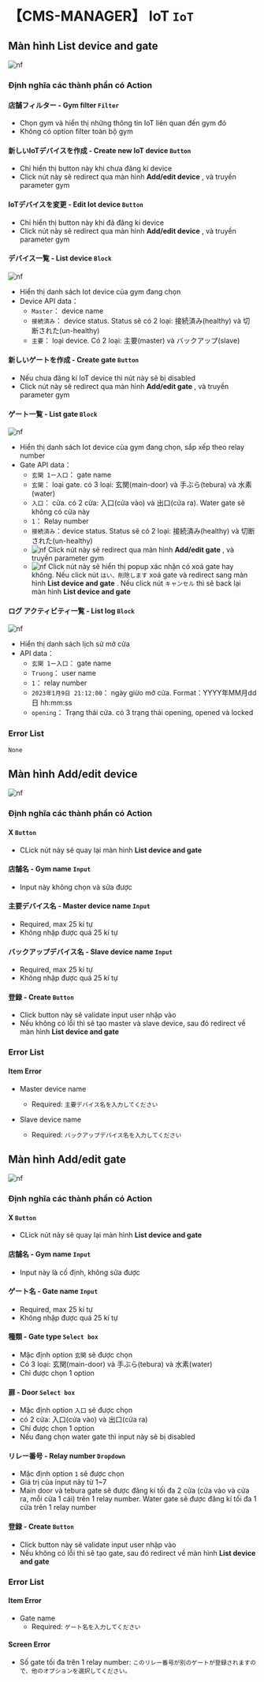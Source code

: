 # 【CMS-MANAGER】 **IoT** `IoT`

## Màn hình **List device and gate**

![nf](image/jp/cms/307/list-device-and-gate.png)

### Định nghĩa các thành phần có Action

#### 店舗フィルター - Gym filter `Filter`

- Chọn gym và hiển thị những thông tin IoT liên quan đến gym đó
- Không có option filter toàn bộ gym

#### 新しいIoTデバイスを作成 - Create new IoT device `Button`

- Chỉ hiển thị button này khi chưa đăng kí device
- Click nút này sẽ redirect qua màn hình  **Add/edit device** , và truyền parameter gym 

#### IoTデバイスを変更 - Edit Iot device `Button`

- Chỉ hiển thị button này khi đã đăng kí device
- Click nút này sẽ redirect qua màn hình  **Add/edit device** , và truyền parameter gym 

#### デバイス一覧 - List device `Block`

![nf](image/jp/cms/307/list-device.png)

- Hiển thị danh sách Iot device của gym đang chọn
- Device API data：
    - `Master`： device name
    - `接続済み`： device status. Status sẽ có 2 loại:  接続済み(healthy) và 切断された(un-healthy)
    - `主要`： loại device. Có 2 loại: 主要(master) và バックアップ(slave)

#### 新しいゲートを作成 - Create gate `Button`

- Nếu chưa đăng kí IoT device thì nút này sẽ bị disabled
- Click nút này sẽ redirect qua màn hình  **Add/edit gate** , và truyền parameter gym

#### ゲート一覧 - List gate `Block`

![nf](image/jp/cms/307/list-gate.png)

- Hiển thị danh sách Iot device của gym đang chọn, sắp xếp theo relay number
- Gate API data：
    - `玄関 1ー入口`： gate name
    - `玄関`： loại gate. có 3 loại:  玄関(main-door) và 手ぶら(tebura) và 水素(water)
    - `入口`： cửa. có 2 cửa:  入口(cửa vào) và 出口(cửa ra). Water gate sẽ không có cửa này
    - `1`： Relay number
    - `接続済み`：device status. Status sẽ có 2 loại:  接続済み(healthy) và 切断された(un-healthy)
    - ![nf](image/jp/cms/307/edit-icon.png) Click nút này sẽ redirect qua màn hình  **Add/edit gate** , và truyền parameter gym
    - ![nf](image/jp/cms/307/delete-icon.png) Click nút này sẽ hiển thị popup xác nhận có xoá gate hay không.  Nếu click nút `はい、削除します` xoá gate và redirect sang màn hình  **List device and gate** . Nếu click nút `キャンセル` thì sẽ back lại màn hình  **List device and gate** 

#### ログ アクティビティ一覧 - List log `Block`

![nf](image/jp/cms/307/list-log.png)

- Hiển thị danh sách lịch sử mở cửa
- API data：
    - `玄関 1ー入口`： gate name
    - `Truong`： user name
    - `1`： relay number
    - `2023年1月9日 21:12:00`： ngày giừo mở cửa. Format：YYYY年MM月dd日 hh:mm:ss
    - `opening`： Trạng thái cửa. có 3 trạng thái opening, opened và locked

### Error List

`None`

## Màn hình **Add/edit device**

![nf](image/jp/cms/307/create-edit-device.png)

### Định nghĩa các thành phần có Action

#### X `Button`

- CLick nút này sẽ quay lại màn hình **List device and gate**

#### 店舗名 - Gym name `Input`

- Input này không chọn và sửa được

#### 主要デバイス名 - Master device name `Input`

- Required, max 25 kí tự
- Không nhập được quá 25 kí tự

#### バックアップデバイス名 - Slave device name `Input`

- Required, max 25 kí tự
- Không nhập được quá 25 kí tự

#### 登録 - Create `Button`

- Click button này sẽ validate input user nhập vào
- Nếu không có lỗi thì sẽ tạo master và slave device, sau đó redirect về màn hình **List device and gate** 


### Error List

#### Item Error

- Master device name
    - Required:  `主要デバイス名を入力してください`

- Slave device name
    - Required:  `バックアップデバイス名を入力してください`

## Màn hình **Add/edit gate**

![nf](image/jp/cms/307/create-edit-gate.png)

### Định nghĩa các thành phần có Action

#### X `Button`

- CLick nút này sẽ quay lại màn hình **List device and gate**

#### 店舗名 - Gym name `Input`

- Input này là cố định, không sửa được

#### ゲート名 - Gate name `Input`

- Required, max 25 kí tự
- Không nhập được quá 25 kí tự

#### 種類 - Gate type `Select box`

- Mặc định option `玄関` sẽ được chọn
- Có 3 loại:  玄関(main-door) và 手ぶら(tebura) và 水素(water)
- Chỉ được chọn 1 option

#### 扉 - Door `Select box`

- Mặc định option `入口` sẽ được chọn
- có 2 cửa:  入口(cửa vào) và 出口(cửa ra)
- Chỉ được chọn 1 option
- Nếu đang chọn water gate thì input này sẽ bị disabled

#### リレー番号 - Relay number `Dropdown`

- Mặc định option `1` sẽ được chọn
- Giá trị của input này từ 1~7
- Main door và tebura gate sẽ được đăng kí tối đa 2 cửa (cửa vào và cửa ra, mỗi cửa 1 cái) trên 1 relay number. Water gate sẽ được đăng kí tối đa 1 cửa trên 1 relay number

#### 登録 - Create `Button`

- Click button này sẽ validate input user nhập vào
- Nếu không có lỗi thì sẽ tạo gate, sau đó redirect về màn hình **List device and gate** 


### Error List

#### Item Error

- Gate name
    - Required:  `ゲート名を入力してください`

#### Screen Error

- Số gate tối đa trên 1 relay number:  `このリレー番号が別のゲートが登録されますので、他のオプションを選択してください。`